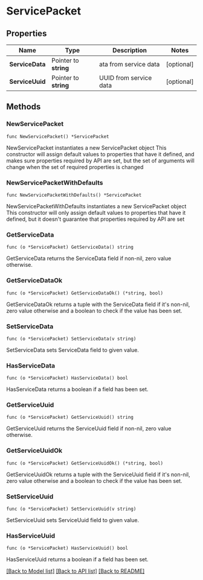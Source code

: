 # ServicePacket

## Properties

Name | Type | Description | Notes
------------ | ------------- | ------------- | -------------
**ServiceData** | Pointer to **string** | ata from service data | [optional] 
**ServiceUuid** | Pointer to **string** | UUID from service data | [optional] 

## Methods

### NewServicePacket

`func NewServicePacket() *ServicePacket`

NewServicePacket instantiates a new ServicePacket object
This constructor will assign default values to properties that have it defined,
and makes sure properties required by API are set, but the set of arguments
will change when the set of required properties is changed

### NewServicePacketWithDefaults

`func NewServicePacketWithDefaults() *ServicePacket`

NewServicePacketWithDefaults instantiates a new ServicePacket object
This constructor will only assign default values to properties that have it defined,
but it doesn't guarantee that properties required by API are set

### GetServiceData

`func (o *ServicePacket) GetServiceData() string`

GetServiceData returns the ServiceData field if non-nil, zero value otherwise.

### GetServiceDataOk

`func (o *ServicePacket) GetServiceDataOk() (*string, bool)`

GetServiceDataOk returns a tuple with the ServiceData field if it's non-nil, zero value otherwise
and a boolean to check if the value has been set.

### SetServiceData

`func (o *ServicePacket) SetServiceData(v string)`

SetServiceData sets ServiceData field to given value.

### HasServiceData

`func (o *ServicePacket) HasServiceData() bool`

HasServiceData returns a boolean if a field has been set.

### GetServiceUuid

`func (o *ServicePacket) GetServiceUuid() string`

GetServiceUuid returns the ServiceUuid field if non-nil, zero value otherwise.

### GetServiceUuidOk

`func (o *ServicePacket) GetServiceUuidOk() (*string, bool)`

GetServiceUuidOk returns a tuple with the ServiceUuid field if it's non-nil, zero value otherwise
and a boolean to check if the value has been set.

### SetServiceUuid

`func (o *ServicePacket) SetServiceUuid(v string)`

SetServiceUuid sets ServiceUuid field to given value.

### HasServiceUuid

`func (o *ServicePacket) HasServiceUuid() bool`

HasServiceUuid returns a boolean if a field has been set.


[[Back to Model list]](../README.md#documentation-for-models) [[Back to API list]](../README.md#documentation-for-api-endpoints) [[Back to README]](../README.md)


